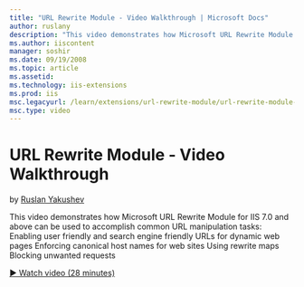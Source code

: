 ```yaml
---
title: "URL Rewrite Module - Video Walkthrough | Microsoft Docs"
author: ruslany
description: "This video demonstrates how Microsoft URL Rewrite Module for IIS 7.0 and above can be used to accomplish common URL manipulation tasks: Enabling user friendl..."
ms.author: iiscontent
manager: soshir
ms.date: 09/19/2008
ms.topic: article
ms.assetid: 
ms.technology: iis-extensions
ms.prod: iis
msc.legacyurl: /learn/extensions/url-rewrite-module/url-rewrite-module-video-walkthrough
msc.type: video
---
```

URL Rewrite Module - Video Walkthrough
====================
by [Ruslan Yakushev](https://github.com/ruslany)

This video demonstrates how Microsoft URL Rewrite Module for IIS 7.0 and above can be used to accomplish common URL manipulation tasks: Enabling user friendly and search engine friendly URLs for dynamic web pages Enforcing canonical host names for web sites Using rewrite maps Blocking unwanted requests

[&#9654; Watch video (28 minutes)](https://channel9.msdn.com/Blogs/IIS-NET-Site-Videos/url-rewrite-module-video-walkthrough)
